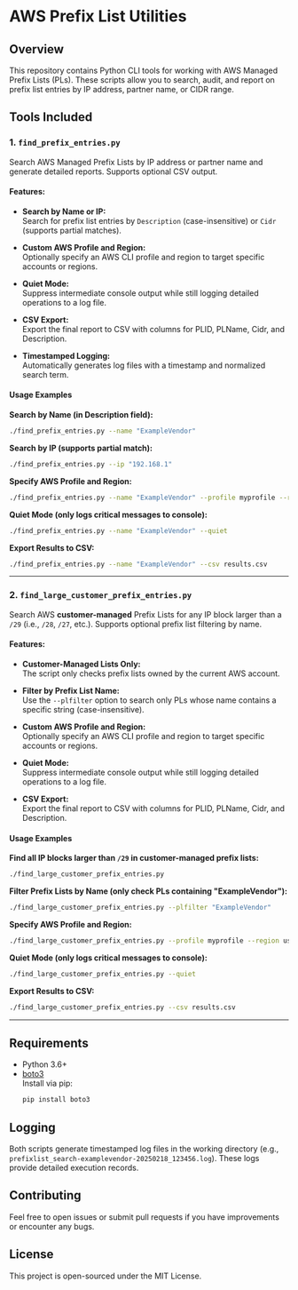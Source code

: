 # AWS Prefix List Utilities

## Overview

This repository contains Python CLI tools for working with AWS Managed Prefix Lists (PLs). These scripts allow you to search, audit, and report on prefix list entries by IP address, partner name, or CIDR range.

## Tools Included

### 1. `find_prefix_entries.py`
Search AWS Managed Prefix Lists by IP address or partner name and generate detailed reports. Supports optional CSV output.

#### Features:
- **Search by Name or IP:**  
  Search for prefix list entries by `Description` (case-insensitive) or `Cidr` (supports partial matches).

- **Custom AWS Profile and Region:**  
  Optionally specify an AWS CLI profile and region to target specific accounts or regions.

- **Quiet Mode:**  
  Suppress intermediate console output while still logging detailed operations to a log file.

- **CSV Export:**  
  Export the final report to CSV with columns for PLID, PLName, Cidr, and Description.

- **Timestamped Logging:**  
  Automatically generates log files with a timestamp and normalized search term.

#### Usage Examples

**Search by Name (in Description field):**
```bash
./find_prefix_entries.py --name "ExampleVendor"
```

**Search by IP (supports partial match):**
```bash
./find_prefix_entries.py --ip "192.168.1"
```

**Specify AWS Profile and Region:**
```bash
./find_prefix_entries.py --name "ExampleVendor" --profile myprofile --region us-east-1
```

**Quiet Mode (only logs critical messages to console):**
```bash
./find_prefix_entries.py --name "ExampleVendor" --quiet
```

**Export Results to CSV:**
```bash
./find_prefix_entries.py --name "ExampleVendor" --csv results.csv
```

---

### 2. `find_large_customer_prefix_entries.py`
Search AWS **customer-managed** Prefix Lists for any IP block larger than a `/29` (i.e., `/28`, `/27`, etc.). Supports optional prefix list filtering by name.

#### Features:
- **Customer-Managed Lists Only:**  
  The script only checks prefix lists owned by the current AWS account.

- **Filter by Prefix List Name:**  
  Use the `--plfilter` option to search only PLs whose name contains a specific string (case-insensitive).

- **Custom AWS Profile and Region:**  
  Optionally specify an AWS CLI profile and region to target specific accounts or regions.

- **Quiet Mode:**  
  Suppress intermediate console output while still logging detailed operations to a log file.

- **CSV Export:**  
  Export the final report to CSV with columns for PLID, PLName, Cidr, and Description.

#### Usage Examples

**Find all IP blocks larger than `/29` in customer-managed prefix lists:**
```bash
./find_large_customer_prefix_entries.py
```

**Filter Prefix Lists by Name (only check PLs containing "ExampleVendor"):**
```bash
./find_large_customer_prefix_entries.py --plfilter "ExampleVendor"
```

**Specify AWS Profile and Region:**
```bash
./find_large_customer_prefix_entries.py --profile myprofile --region us-east-1
```

**Quiet Mode (only logs critical messages to console):**
```bash
./find_large_customer_prefix_entries.py --quiet
```

**Export Results to CSV:**
```bash
./find_large_customer_prefix_entries.py --csv results.csv
```

---

## Requirements

- Python 3.6+
- [boto3](https://boto3.amazonaws.com/v1/documentation/api/latest/index.html)  
  Install via pip:
  ```bash
  pip install boto3
  ```

## Logging

Both scripts generate timestamped log files in the working directory (e.g., `prefixlist_search-examplevendor-20250218_123456.log`). These logs provide detailed execution records.

## Contributing

Feel free to open issues or submit pull requests if you have improvements or encounter any bugs.

## License

This project is open-sourced under the MIT License.
